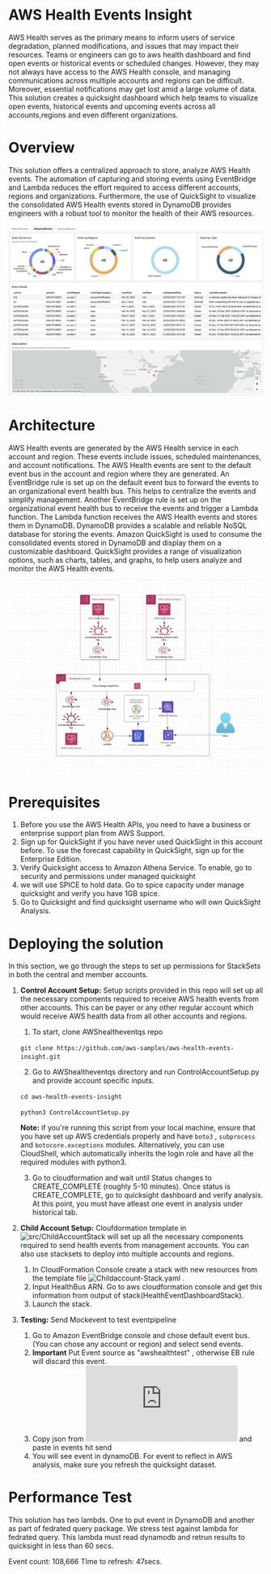 # AWS Health Events Insight

AWS Health serves as the primary means to inform users of service degradation, planned modifications, and issues that may impact their resources. Teams or engineers can go to aws health dashboard and find open events or historical events or scheduled changes. However, they may not always have access to the AWS Health console, and managing communications across multiple accounts and regions can be difficult. Moreover, essential notifications may get lost amid a large volume of data. This solution creates a quicksight dashboard which help teams to visualize open events, historical events and upcoming events across all accounts,regions and even different organizations.  

# Overview

This solution offers a centralized approach to store, analyze AWS Health events. The automation of capturing and storing events using EventBridge and Lambda reduces the effort required to access different accounts, regions and organizations. Furthermore, the use of QuickSight to visualize the consolidated AWS Health events stored in DynamoDB provides engineers with a robust tool to monitor the health of their AWS resources. 

![ALT](img/sampleHistorical.jpeg)

# Architecture

AWS Health events are generated by the AWS Health service in each account and region. These events include issues, scheduled maintenances, and account notifications. The AWS Health events are sent to the default event bus in the account and region where they are generated. An EventBridge rule is set up on the default event bus to forward the events to an organizational event health bus. This helps to centralize the events and simplify management. Another EventBridge rule is set up on the organizational event health bus to receive the events and trigger a Lambda function. The Lambda function receives the AWS Health events and stores them in DynamoDB. DynamoDB provides a scalable and reliable NoSQL database for storing the events. Amazon QuickSight is used to consume the consolidated events stored in DynamoDB and display them on a customizable dashboard. QuickSight provides a range of visualization options, such as charts, tables, and graphs, to help users analyze and monitor the AWS Health events.

 ![ALT](img/awshealtheventQS-archDiag.jpg)

# Prerequisites

1. Before you use the AWS Health APIs, you need to have a business or enterprise support plan from AWS Support.
2. Sign up for QuickSight if you have never used QuickSight in this account before. To use the forecast capability in QuickSight, sign up for the Enterprise Edition.
3. Verify Quicksight access to Amazon Athena Service. To enable, go to security and permissions under managed quicksight
4. we will use SPICE to hold data. Go to spice capacity under manage quicksight and verify you have 1GB spice.
5. Go to Quicksight and find quicksight username who will own QuickSight Analysis.

# Deploying the solution

In this section, we go through the steps to set up permissions for StackSets in both the central and member accounts.

1. **Control Account Setup:** Setup scripts provided in this repo will set up all the necessary components required to receive AWS health events from other accounts. This can be payer or any other regular account which would receive AWS health data from all other accounts and regions. 

    1. To start, clone AWShealtheventqs repo

    `git clone https://github.com/aws-samples/aws-health-events-insight.git`

    2. Go to AWShealtheventqs directory and run ControlAccountSetup.py and provide account specific inputs.

    `cd aws-health-events-insight`

    `python3 ControlAccountSetup.py`

    **Note:** if you're running this script from your local machine, ensure that you have set up AWS credentials properly and have `boto3` , `subprocess` and `botocore.exceptions`  modules. Alternatively, you can use CloudShell, which automatically inherits the login role and have all the required modules with python3.

    3. Go to cloudformation and wait until Status changes to CREATE_COMPLETE (roughly 5-10 minutes). Once status is CREATE_COMPLETE, go to quicksight dashboard and verify analysis. At this point, you must have atleast one event in analysis under historical tab.

2. **Child Account Setup:** Cloufdormation template in ![src/ChildAccountStack](https://gitlab.aws.dev/bajwkanw/awshealtheventsqs/-/tree/main/src/ChildAccountStack) will set up all the necessary components required to send health events from management accounts. You can also use stacksets to deploy into multiple accounts and regions.

    1. In CloudFormation Console create a stack with new resources from the template file ![Childaccount-Stack.yaml](https://gitlab.aws.dev/bajwkanw/awshealtheventsqs/-/tree/main/src/ChildAccountStack/childaccount-stack.yaml) .
    2. Input HealthBus ARN. Go to aws cloudformation console and get this information from output of stack(HealthEventDashboardStack).
    3. Launch the stack.


3. **Testing:** Send Mockevent to test eventpipeline

    1. Go to Amazon EventBridge console and chose default event bus. (You can chose any account or region) and select send events.
    2. **Important** Put Event source as "awshealthtest" , otherwise EB rule will discard this event.
    3. Copy json from ![MockEvent.Json](https://gitlab.aws.dev/bajwkanw/awshealtheventsqs/-/blob/main/src/MockEvent.json) and paste in events hit send
    4. You will see event in dynamoDB. For event to reflect in AWS analysis, make sure you refresh the quicksight dataset.

# Performance Test

This solution has two lambds. One to put event in DynamoDB and another as part of fedrated query package. We stress test against lambda for fedrated query. This lambda must read dynamodb and retrun results to quicksight in less than 60 secs.

Event count: 108,666 TIme to refresh: 47secs.
